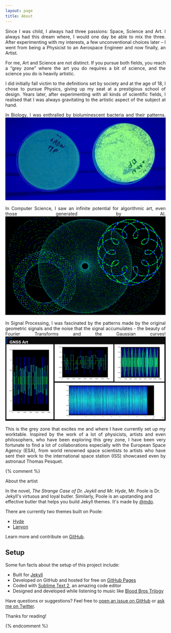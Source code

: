 ```yaml
---
layout: page
title: About
---
```


<p align="justify">
	Since I was child, I always had three passions: Space, Science and Art. I always had this dream where, I would one day be able to mix the three. After experimenting with my interests, a few unconventional choices later – I went from being a Physicist to an Aerospace Engineer and now finally, an Artist.
</p>
<p align="justify">
	For me, Art and Science are not distinct. If you pursue both fields, you reach a “grey zone” where the art you do requires a bit of science, and the science you do is heavily artistic.
</p>
<p align="justify">
	I did initially fall victim to the definitions set by society and at the age of 18, I chose to pursue Physics, giving up my seat at a prestigious school of design. Years later, after experimenting with all kinds of scientific fields, I realised that I was always gravitating to the artistic aspect of the subject at hand.
</p>

<p class="message" align="justify">
	In Biology, I was enthralled by bioluminescent bacteria and their patterns.
	<img src="/assets/images/bacteria.jpg">
</p>

<p class="message" align="justify">
	In Computer Science, I saw an infinite potential for algorithmic art, even those generated by AI.
	<img src="/assets/images/hyperart.png">
</p>

<p class="message" align="justify">
	In Signal Processing, I was fascinated by the patterns made by the original geometric signals and the noise that the signal accumulates - the beauty of Fourier Transforms and the Gaussian curves!
	<img src="/assets/images/gnss_art.png">
</p>

<p align="justify">
	This is the grey zone that excites me and where I have currently set up my worktable. Inspired by the work of a lot of physicists, artists and even philosophers, who have been exploring this grey zone, I have been very fortunate to find a lot of collaborations especially with the European Space Agency (ESA), from world renowned space scientists to artists who have sent their work to the international space station (ISS) showcased even by astronaut Thomas Pesquet.
</p>


{% comment %}

<p class="message">
  About the artist
</p>

In the novel, *The Strange Case of Dr. Jeykll and Mr. Hyde*, Mr. Poole is Dr. Jekyll's virtuous and loyal butler. Similarly, Poole is an upstanding and effective butler that helps you build Jekyll themes. It's made by [@mdo](https://twitter.com/mdo).

There are currently two themes built on Poole:

* [Hyde](http://hyde.getpoole.com)
* [Lanyon](http://lanyon.getpoole.com)

Learn more and contribute on [GitHub](https://github.com/poole).

## Setup

Some fun facts about the setup of this project include:

* Built for [Jekyll](http://jekyllrb.com)
* Developed on GitHub and hosted for free on [GitHub Pages](https://pages.github.com)
* Coded with [Sublime Text 2](http://sublimetext.com), an amazing code editor
* Designed and developed while listening to music like [Blood Bros Trilogy](https://soundcloud.com/maddecent/sets/blood-bros-series)

Have questions or suggestions? Feel free to [open an issue on GitHub](https://github.com/poole/issues/new) or [ask me on Twitter](https://twitter.com/mdo).

Thanks for reading!

{% endcomment %}
